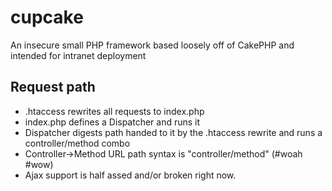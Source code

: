 cupcake
=======

An insecure small PHP framework based loosely off of CakePHP and intended for intranet deployment 


Request path
------------

- .htaccess rewrites all requests to index.php
- index.php defines a Dispatcher and runs it
- Dispatcher digests path handed to it by the .htaccess rewrite and runs a controller/method combo
- Controller->Method URL path syntax is "controller/method" (#woah #wow)
- Ajax support is half assed and/or broken right now.
